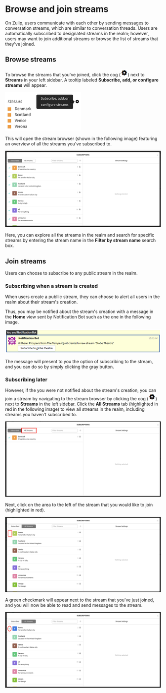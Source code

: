 # Browse and join streams
On Zulip, users communicate with each other by sending messages to conversation streams, which are similar to conversation threads. Users are automatically subscribed to designated streams in the realm; however, users may want to join additional streams or browse the list of streams that they've joined.

## Browse streams
To browse the streams that you've joined, click the cog (![cog](/static/images/help/cog.png)) next to **Streams** in your left sidebar. A tooltip labeled **Subscribe, add, or configure streams** will appear.

![Browse streams](/static/images/help/streams-1.png)

This will open the stream browser (shown in the following image) featuring an overview of all the streams you've subscribed to.

![Streams Overview](/static/images/help/streams-overview.png)

Here, you can explore all the streams in the realm and search for specific streams by entering the stream name in the **Filter by stream name** search box.

## Join streams
Users can choose to subscribe to any public stream in the realm.

### Subscribing when a stream is created

When users create a publlic stream, they can choose to alert all users in the realm about their stream's creation.

Thus, you may be notified about the stream's creation with a message in the **Home** view sent by Notification Bot such as the one in the following image.

![Streams subscribe alert](/static/images/help/stream-subscribe.png)

The message will present to you the option of subscribing to the stream, and you can do so by simply clicking the gray button.

### Subscribing later

However, if the you were not notified about the stream's creation, you can join a stream by navigating to the stream browser by clicking the cog (![cog](/static/images/help/cog.png)) next to **Streams** in the left sidebar. Click the **All Streams** tab (highlighted in red in the following image) to view all streams in the realm, including streams you haven't subscribed to.

![Streams Overview](/static/images/help/stream-overview.png)

Next, click on the area to the left of the stream that you would like to join (highlighted in red).

![Subscribe before](/static/images/help/subscribe-before.png)

A green checkmark will appear next to the stream that you've just joined, and you will now be able to read and send messages to the stream.

![Subscribe after](/static/images/help/subscribe-after.png)
